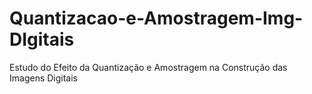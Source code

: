 # Quantizacao-e-Amostragem-Img-DIgitais
Estudo do Efeito da Quantização e Amostragem na Construção das Imagens Digitais

